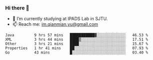 ### Hi there 👋

- 🔭 I’m currently studying at IPADS Lab in SJTU.
- 📫 Reach me: im.qianmian.yu@gmail.com

<!--START_SECTION:waka-->
```text
Java         9 hrs 57 mins   ███████████▓░░░░░░░░░░░░░   46.53 % 
XML          3 hrs 44 mins   ████▒░░░░░░░░░░░░░░░░░░░░   17.51 % 
Other        3 hrs 21 mins   ████░░░░░░░░░░░░░░░░░░░░░   15.67 % 
Properties   1 hr 41 mins    ██░░░░░░░░░░░░░░░░░░░░░░░   07.93 % 
Go           43 mins         █░░░░░░░░░░░░░░░░░░░░░░░░   03.40 % 
```
<!--END_SECTION:waka-->

<!--
**yqmmm/yqmmm** is a ✨ _special_ ✨ repository because its `README.md` (this file) appears on your GitHub profile.

Here are some ideas to get you started:

- 🔭 I’m currently working on ...
- 🌱 I’m currently learning ...
- 👯 I’m looking to collaborate on ...
- 🤔 I’m looking for help with ...
- 💬 Ask me about ...
- 📫 How to reach me: ...
- 😄 Pronouns: ...
- ⚡ Fun fact: ...
-->

